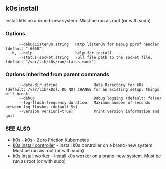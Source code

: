 ## k0s install

Install k0s on a brand-new system. Must be run as root (or with sudo)

### Options

```shell
      --debugListenOn string   Http listenOn for Debug pprof handler (default ":6060")
  -h, --help                   help for install
      --status-socket string   Full file path to the socket file. (default "/var/lib/k0s/run/status.sock")
```

### Options inherited from parent commands

```shell
      --data-dir string                Data Directory for k0s (default: /var/lib/k0s). DO NOT CHANGE for an existing setup, things will break!
      --debug                          Debug logging (default: false)
      --log-flush-frequency duration   Maximum number of seconds between log flushes (default 5s)
      --version version[=true]         Print version information and quit
```

### SEE ALSO

* [k0s](k0s.md) - k0s - Zero Friction Kubernetes
* [k0s install controller](k0s_install_controller.md) - Install k0s controller on a brand-new system. Must be run as root (or with sudo)
* [k0s install worker](k0s_install_worker.md) - Install k0s worker on a brand-new system. Must be run as root (or with sudo)
